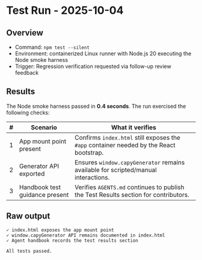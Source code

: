 # Test Run - 2025-10-04

## Overview
- Command: `npm test --silent`
- Environment: containerized Linux runner with Node.js 20 executing the Node smoke harness
- Trigger: Regression verification requested via follow-up review feedback

## Results
The Node smoke harness passed in **0.4 seconds**. The run exercised the following checks:

| # | Scenario | What it verifies |
| - | -------- | ---------------- |
| 1 | App mount point present | Confirms `index.html` still exposes the `#app` container needed by the React bootstrap. |
| 2 | Generator API exported | Ensures `window.capyGenerator` remains available for scripted/manual interactions. |
| 3 | Handbook test guidance present | Verifies `AGENTS.md` continues to publish the Test Results section for contributors. |

## Raw output
```
✓ index.html exposes the app mount point
✓ window.capyGenerator API remains documented in index.html
✓ Agent handbook records the test results section

All tests passed.
```
